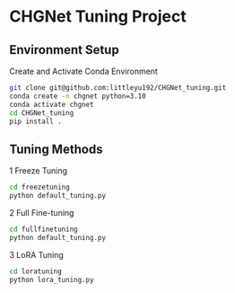 # CHGNet Tuning Project

## Environment Setup
Create and Activate Conda Environment
```sh
git clone git@github.com:littleyu192/CHGNet_tuning.git
conda create -n chgnet python=3.10
conda activate chgnet
cd CHGNet_tuning
pip install .
```

## Tuning Methods
1 Freeze Tuning
```sh
cd freezetuning
python default_tuning.py
```

2 Full Fine-tuning
```sh
cd fullfinetuning
python default_tuning.py
```

3 LoRA Tuning
```sh
cd loratuning
python lora_tuning.py
```
